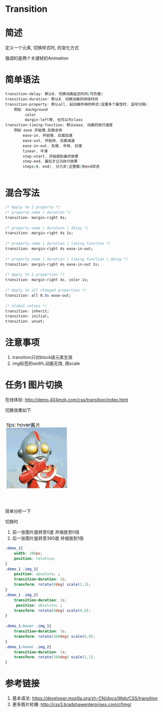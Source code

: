 # Transition

# 简述

定义一个元素, 切换样式时, 的变化方式

强调的是两个关键帧的Animation

# 简单语法

```css
transition-delay: 默认0, 切换动画延迟时间(可负数)
transition-duration: 默认0, 切换动画的持续时间
transition-property: 默认all, 起动画作用的样式(设置多个属性时, 逗号分隔)
    例如  background
         color
         margin-left等, 也可以为class
transition-timing-function: 默认ease, 动画的执行速度
    例如 ease 开始慢,后面会快
        ease-in, 开始慢, 后面加速
        ease-out, 开始快, 后面减速
        ease-in-out, 先慢, 中快, 后慢
        linear, 平滑
        step-start, 开始就到最终效果
        step-end, 最后才立马执行效果
        steps(4, end), 分几步(正整数)到end状态
    
```

# 混合写法

```css
/* Apply to 1 property */
/* property name | duration */
transition: margin-right 4s;

/* property name | duration | delay */
transition: margin-right 4s 1s;

/* property name | duration | timing function */
transition: margin-right 4s ease-in-out;

/* property name | duration | timing function | delay */
transition: margin-right 4s ease-in-out 1s;

/* Apply to 2 properties */
transition: margin-right 4s, color 1s;

/* Apply to all changed properties */
transition: all 0.5s ease-out;

/* Global values */
transition: inherit;
transition: initial;
transition: unset;
```

# 注意事项

1. transition只对block级元素生效
2. img标签的width,动画无效, 用scale

# 任务1 图片切换

在线体验: http://demo.404mzk.com/css/transition/index.html

切换效果如下

![transition图片切换](/assets/transition-image-hover-3.gif)

简单分析一下

切换时 

1. 前一张图片旋转至0度 并缩放至0倍
2. 后一张图片旋转至360度 并缩放到1倍 

```css
.demo_1{
    width: 200px;
    position: relative;
}
.demo_1 .img_1{
    position: absolute; ;
    transition-duration: 1s;
    transform: rotate(0deg) scale(1,1);
}
.demo_1 .img_2{
    transition-duration: 1s;
     position: absolute; ;
    transform: rotate(0deg) scale(0,0);
}

.demo_1:hover .img_1{
    transition-duration: 1s;
    transform: rotate(360deg) scale(0,0);
}
.demo_1:hover .img_2{
    transition-duration: 1s;
    transform: rotate(360deg) scale(1,1);
}

```


# 参考链接

1. 基本语法: https://developer.mozilla.org/zh-CN/docs/Web/CSS/transition
2. 更多图片轮播: http://css3.bradshawenterprises.com/cfimg/